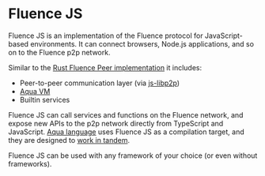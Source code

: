 # Fluence JS

Fluence JS is an implementation of the Fluence protocol for JavaScript-based environments. It can connect browsers, Node.js applications, and so on to the Fluence p2p network.

Similar to the [Rust Fluence Peer implementation](https://github.com/fluencelabs/fluence) it includes:

* Peer-to-peer communication layer (via [js-libp2p](https://github.com/libp2p/js-libp2p))
* [Aqua VM](https://github.com/fluencelabs/aquavm)
* Builtin services

Fluence JS can call services and functions on the Fluence network, and expose new APIs to the p2p network directly from TypeScript and JavaScript. [Aqua language](https://github.com/fluencelabs/aqua) uses Fluence JS as a compilation target, and they are designed to [work in tandem](./in-depth.md#understanding-the-aqua-compiler-output).

Fluence JS can be used with any framework of your choice (or even without frameworks).
